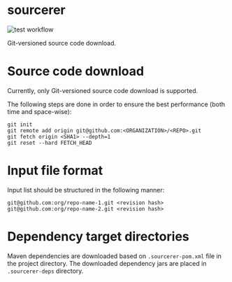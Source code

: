 # sourcerer
![test workflow](https://github.com/arekziobrowski/sourcerer/actions/workflows/test.yml/badge.svg)


Git-versioned source code download.

# Source code download
Currently, only Git-versioned source code download is supported.

The following steps are done in order to ensure the best performance (both time and space-wise):

```
git init
git remote add origin git@github.com:<ORGANIZATION>/<REPO>.git
git fetch origin <SHA1> --depth=1
git reset --hard FETCH_HEAD
```

# Input file format
Input list should be structured in the following manner:
```shell
git@github.com:org/repo-name-1.git <revision hash>
git@github.com:org/repo-name-2.git <revision hash>
```
# Dependency target directories
Maven dependencies are downloaded based on `.sourcerer-pom.xml` file in the project directory. The downloaded dependency jars are placed in `.sourcerer-deps` directory.
